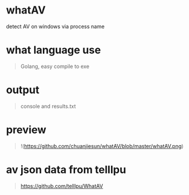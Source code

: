 # whatAV
detect AV on windows via process name

# what language use
> Golang, easy compile to exe

# output
> console and results.txt

# preview 
> !(https://github.com/chuanjiesun/whatAV/blob/master/whatAV.png)

# av json data from telllpu
>https://github.com/telllpu/WhatAV
